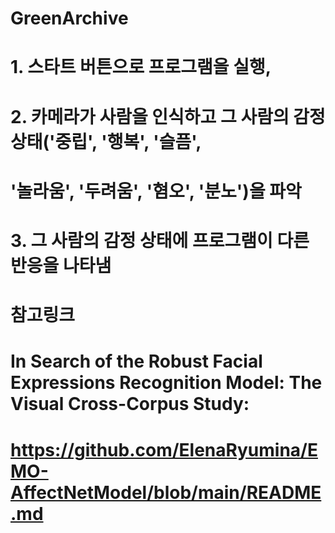 # GreenArchive

# 1. 스타트 버튼으로 프로그램을 실행, 
# 2. 카메라가 사람을 인식하고 그 사람의 감정상태('중립', '행복', '슬픔',
#  '놀라움', '두려움', '혐오', '분노')을 파악
# 3. 그 사람의 감정 상태에 프로그램이 다른 반응을 나타냄

# 참고링크

# In Search of the Robust Facial Expressions Recognition Model: The Visual Cross-Corpus Study:
# https://github.com/ElenaRyumina/EMO-AffectNetModel/blob/main/README.md


